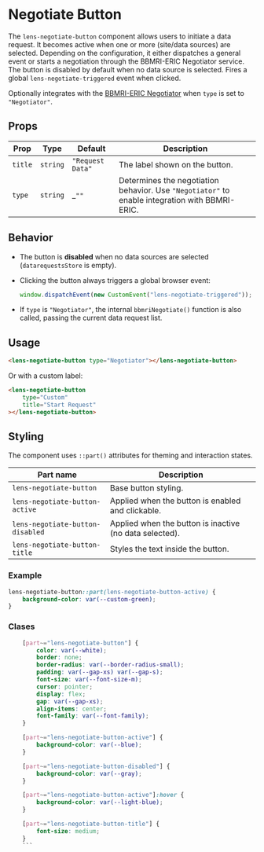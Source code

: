 # Negotiate Button

The `lens-negotiate-button` component allows users to initiate a data request. It becomes active when one or more (site/data sources) are selected. Depending on the configuration, it either dispatches a general event or starts a negotiation through the BBMRI-ERIC Negotiator service. The button is disabled by default when no data source is selected. Fires a global `lens-negotiate-triggered` event when clicked.

Optionally integrates with the [BBMRI-ERIC Negotiator](https://www.bbmri-eric.eu/) when `type` is set to `"Negotiator"`.

## Props

| Prop    | Type     | Default          | Description                                                                                    |
| ------- | -------- | ---------------- | ---------------------------------------------------------------------------------------------- |
| `title` | `string` | `"Request Data"` | The label shown on the button.                                                                 |
| `type`  | `string` | \_`""`           | Determines the negotiation behavior. Use `"Negotiator"` to enable integration with BBMRI-ERIC. |

## Behavior

- The button is **disabled** when no data sources are selected (`datarequestsStore` is empty).
- Clicking the button always triggers a global browser event:

    ```ts
    window.dispatchEvent(new CustomEvent("lens-negotiate-triggered"));
    ```

- If `type` is `"Negotiator"`, the internal `bbmriNegotiate()` function is also called, passing the current data request list.

## Usage

```html
<lens-negotiate-button type="Negotiator"></lens-negotiate-button>
```

Or with a custom label:

```html
<lens-negotiate-button
    type="Custom"
    title="Start Request"
></lens-negotiate-button>
```

## Styling

The component uses `::part()` attributes for theming and interaction states.

| Part name                        | Description                                             |
| -------------------------------- | ------------------------------------------------------- |
| `lens-negotiate-button`          | Base button styling.                                    |
| `lens-negotiate-button-active`   | Applied when the button is enabled and clickable.       |
| `lens-negotiate-button-disabled` | Applied when the button is inactive (no data selected). |
| `lens-negotiate-button-title`    | Styles the text inside the button.                      |

### Example

```css
lens-negotiate-button::part(lens-negotiate-button-active) {
    background-color: var(--custom-green);
}
```

### Clases

````css
    [part~="lens-negotiate-button"] {
        color: var(--white);
        border: none;
        border-radius: var(--border-radius-small);
        padding: var(--gap-xs) var(--gap-s);
        font-size: var(--font-size-m);
        cursor: pointer;
        display: flex;
        gap: var(--gap-xs);
        align-items: center;
        font-family: var(--font-family);
    }

    [part~="lens-negotiate-button-active"] {
        background-color: var(--blue);
    }

    [part~="lens-negotiate-button-disabled"] {
        background-color: var(--gray);
    }

    [part~="lens-negotiate-button-active"]:hover {
        background-color: var(--light-blue);
    }

    [part~="lens-negotiate-button-title"] {
        font-size: medium;
    }
    ```
````
